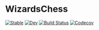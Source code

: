 # WizardsChess

[![Stable](https://img.shields.io/badge/docs-stable-blue.svg)](https://djsegal.github.io/WizardsChess.jl/stable)
[![Dev](https://img.shields.io/badge/docs-dev-blue.svg)](https://djsegal.github.io/WizardsChess.jl/dev)
[![Build Status](https://travis-ci.com/djsegal/WizardsChess.jl.svg?branch=master)](https://travis-ci.com/djsegal/WizardsChess.jl)
[![Codecov](https://codecov.io/gh/djsegal/WizardsChess.jl/branch/master/graph/badge.svg)](https://codecov.io/gh/djsegal/WizardsChess.jl)

